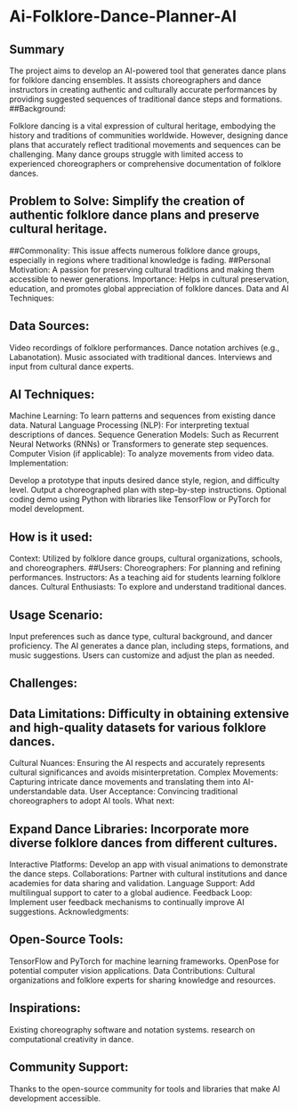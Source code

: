 # Ai-Folklore-Dance-Planner-AI
## Summary
The project aims to develop an AI-powered tool that generates dance plans for folklore dancing ensembles. It assists choreographers and dance instructors in creating authentic and culturally accurate performances by providing suggested sequences of traditional dance steps and formations.
##Background:

Folklore dancing is a vital expression of cultural heritage, embodying the history and traditions of communities worldwide. However, designing dance plans that accurately reflect traditional movements and sequences can be challenging. Many dance groups struggle with limited access to experienced choreographers or comprehensive documentation of folklore dances.

## Problem to Solve: Simplify the creation of authentic folklore dance plans and preserve cultural heritage.
##Commonality: This issue affects numerous folklore dance groups, especially in regions where traditional knowledge is fading.
##Personal Motivation: A passion for preserving cultural traditions and making them accessible to newer generations.
Importance: Helps in cultural preservation, education, and promotes global appreciation of folklore dances.
Data and AI Techniques:

## Data Sources:

Video recordings of folklore performances.
Dance notation archives (e.g., Labanotation).
Music associated with traditional dances.
Interviews and input from cultural dance experts.
## AI Techniques:

Machine Learning: To learn patterns and sequences from existing dance data.
Natural Language Processing (NLP): For interpreting textual descriptions of dances.
Sequence Generation Models: Such as Recurrent Neural Networks (RNNs) or Transformers to generate step sequences.
Computer Vision (if applicable): To analyze movements from video data.
Implementation:

Develop a prototype that inputs desired dance style, region, and difficulty level.
Output a choreographed plan with step-by-step instructions.
Optional coding demo using Python with libraries like TensorFlow or PyTorch for model development.
## How is it used:

Context: Utilized by folklore dance groups, cultural organizations, schools, and choreographers.
##Users:
Choreographers: For planning and refining performances.
Instructors: As a teaching aid for students learning folklore dances.
Cultural Enthusiasts: To explore and understand traditional dances.
## Usage Scenario:
Input preferences such as dance type, cultural background, and dancer proficiency.
The AI generates a dance plan, including steps, formations, and music suggestions.
Users can customize and adjust the plan as needed.
## Challenges:

## Data Limitations: Difficulty in obtaining extensive and high-quality datasets for various folklore dances.
Cultural Nuances: Ensuring the AI respects and accurately represents cultural significances and avoids misinterpretation.
Complex Movements: Capturing intricate dance movements and translating them into AI-understandable data.
User Acceptance: Convincing traditional choreographers to adopt AI tools.
What next:

## Expand Dance Libraries: Incorporate more diverse folklore dances from different cultures.
Interactive Platforms: Develop an app with visual animations to demonstrate the dance steps.
Collaborations: Partner with cultural institutions and dance academies for data sharing and validation.
Language Support: Add multilingual support to cater to a global audience.
Feedback Loop: Implement user feedback mechanisms to continually improve AI suggestions.
Acknowledgments:

## Open-Source Tools:
TensorFlow and PyTorch for machine learning frameworks.
OpenPose for potential computer vision applications.
Data Contributions:
Cultural organizations and folklore experts for sharing knowledge and resources.
## Inspirations:
Existing choreography software and notation systems.
research on computational creativity in dance.
## Community Support:
Thanks to the open-source community for tools and libraries that make AI development accessible.
